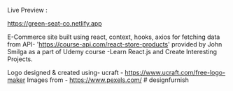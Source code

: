 Live Preview :

https://green-seat-co.netlify.app

E-Commerce site built using react, context, hooks, axios for fetching data from API- 'https://course-api.com/react-store-products' provided by John Smilga as a part of Udemy  course -Learn React.js and Create Interesting Projects.

Logo designed & created using- ucraft - https://www.ucraft.com/free-logo-maker
Images from - https://www.pexels.com/
#   d e s i g n f u r n i s h  
 
